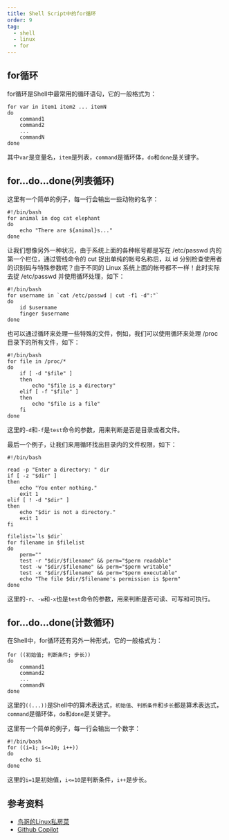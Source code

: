 ```yaml
---
title: Shell Script中的for循环
order: 9
tag:
  - shell
  - linux
  - for
---
```


## for循环
for循环是Shell中最常用的循环语句，它的一般格式为：
```shell
for var in item1 item2 ... itemN
do
    command1
    command2
    ...
    commandN
done
```
其中`var`是变量名，`item`是列表，`command`是循环体，`do`和`done`是关键字。

## for...do...done(列表循环)

这里有一个简单的例子，每一行会输出一些动物的名字：
```shell
#!/bin/bash
for animal in dog cat elephant
do
    echo "There are ${animal}s..."
done
```
让我们想像另外一种状况，由于系统上面的各种帐号都是写在 /etc/passwd 内的第一个栏位，通过管线命令的 cut 捉出单纯的帐号名称后，以 id 分别检查使用者的识别码与特殊参数呢？由于不同的 Linux 系统上面的帐号都不一样！此时实际去捉 /etc/passwd 并使用循环处理，如下：

```shell
#!/bin/bash
for username in `cat /etc/passwd | cut -f1 -d":"`
do
    id $username
    finger $username
done
```
也可以通过循环来处理一些特殊的文件，例如，我们可以使用循环来处理 /proc 目录下的所有文件，如下：
```shell
#!/bin/bash
for file in /proc/*
do
    if [ -d "$file" ]
    then
        echo "$file is a directory"
    elif [ -f "$file" ]
    then
        echo "$file is a file"
    fi
done
```
这里的`-d`和`-f`是`test`命令的参数，用来判断是否是目录或者文件。

最后一个例子，让我们来用循环找出目录内的文件权限，如下：
```shell
#!/bin/bash

read -p "Enter a directory: " dir
if [ -z "$dir" ]
then
    echo "You enter nothing."
    exit 1
elif [ ! -d "$dir" ]
then
    echo "$dir is not a directory."
    exit 1
fi

filelist=`ls $dir`
for filename in $filelist
do
    perm=""
    test -r "$dir/$filename" && perm="$perm readable"
    test -w "$dir/$filename" && perm="$perm writable"
    test -x "$dir/$filename" && perm="$perm executable"
    echo "The file $dir/$filename's permission is $perm"
done
```
这里的`-r`、`-w`和`-x`也是`test`命令的参数，用来判断是否可读、可写和可执行。


## for...do...done(计数循环)

在Shell中，for循环还有另外一种形式，它的一般格式为：
```shell
for ((初始值; 判断条件; 步长))
do
    command1
    command2
    ...
    commandN
done
```
这里的`((...))`是Shell中的算术表达式，`初始值`、`判断条件`和`步长`都是算术表达式，`command`是循环体，`do`和`done`是关键字。

这里有一个简单的例子，每一行会输出一个数字：
```shell
#!/bin/bash
for ((i=1; i<=10; i++))
do
    echo $i
done
```
这里的`i=1`是初始值，`i<=10`是判断条件，`i++`是步长。


## 参考资料

- [鸟哥的Linux私房菜](https://linux.vbird.org/linux_basic/centos7/0340bashshell-scripts.php#for)
- [Github Copilot](https://copilot.github.com/)